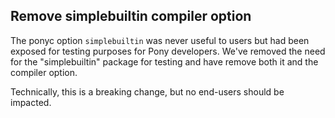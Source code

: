## Remove simplebuiltin compiler option

The ponyc option `simplebuiltin` was never useful to users but had been exposed for testing purposes for Pony developers. We've removed the need for the "simplebuiltin" package for testing and have remove both it and the compiler option.

Technically, this is a breaking change, but no end-users should be impacted.

